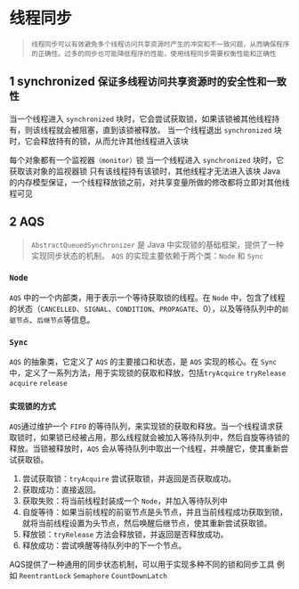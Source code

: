 # 线程同步

> `线程同步可以有效避免多个线程访问共享资源时产生的冲突和不一致问题，从而确保程序的正确性。过多的同步也可能降低程序的性能，使用线程同步需要权衡性能和正确性`

## 1 synchronized `保证多线程访问共享资源时的安全性和一致性`

当一个线程进入 `synchronized` 块时，它会尝试获取锁，如果该锁被其他线程持有，则该线程就会被阻塞，直到该锁被释放。
当一个线程退出 `synchronized` 块时，它会释放持有的锁，从而允许其他线程进入该块

每个对象都有一个监视器`（monitor）`锁
当一个线程进入 `synchronized` 块时，它获取该对象的监视器锁
只有该线程持有该锁时，其他线程才无法进入该块
Java 的内存模型保证，一个线程释放锁之前，对共享变量所做的修改都将立即对其他线程可见

## 2 AQS

> `AbstractQueuedSynchronizer` 是 Java 中实现锁的基础框架，提供了一种实现同步状态的机制。
> `AQS` 的实现主要依赖于两个类：`Node` 和 `Sync`

### `Node`

`AQS` 中的一个内部类，用于表示一个等待获取锁的线程。在 `Node` 中，包含了线程的状态（`CANCELLED`、`SIGNAL`、`CONDITION`、`PROPAGATE`、0），以及等待队列中的`前驱节点`、`后继节点`等信息。

### `Sync`

`AQS` 的抽象类，它定义了 `AQS` 的主要接口和状态，是 `AQS` 实现的核心。在 `Sync` 中，定义了一系列方法，用于实现锁的获取和释放，包括`tryAcquire` `tryRelease` `acquire` `release` 

### `实现锁的方式`

`AQS`通过维护一个 `FIFO` 的等待队列，来实现锁的获取和释放。当一个线程请求获取锁时，如果锁已经被占用，那么线程就会被加入等待队列中，然后自旋等待锁的释放。当锁被释放时，`AQS` 会从等待队列中取出一个线程，并唤醒它，使其重新尝试获取锁。

1. 尝试获取锁：`tryAcquire` 尝试获取锁，并返回是否获取成功。
2. 获取成功：直接返回。
3. 获取失败：将当前线程封装成一个 `Node`，并加入等待队列中
4. 自旋等待：如果当前线程的前驱节点是头节点，并且当前线程成功获取到锁，就将当前线程设置为头节点，然后唤醒后继节点，使其重新尝试获取锁。
5. 释放锁：`tryRelease` 方法会释放锁，并返回是否释放成功。
6. 释放成功：尝试唤醒等待队列中的下一个节点。

AQS提供了一种通用的同步状态机制，可以用于实现多种不同的锁和同步工具
例如 `ReentrantLock` `Semaphore` `CountDownLatch`
